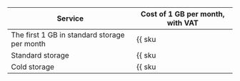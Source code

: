 | Service | Cost of 1 GB per month, with VAT |
| --- | --- |
| The first 1 GB in standard storage per month | {{ sku|RUB|storage.bucket.used_space.standard|month|string }} |
| Standard storage | {{ sku|RUB|storage.bucket.used_space.standard|pricingRate.720|month|string }} |
| Cold storage | {{ sku|RUB|storage.bucket.used_space.cold|month|string }} |